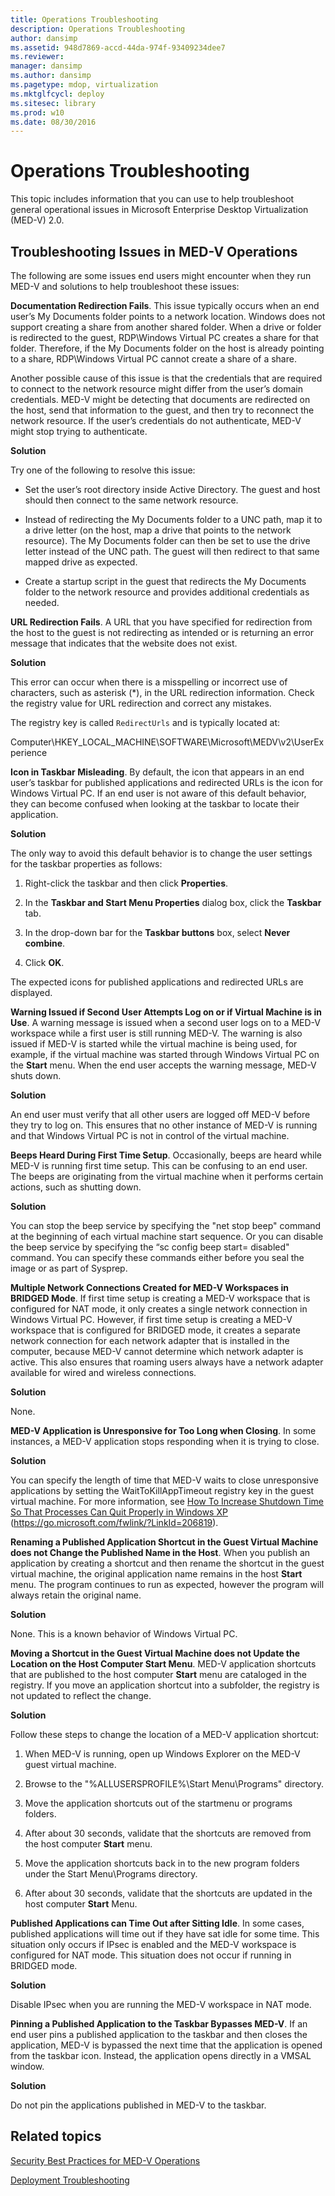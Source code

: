 ```yaml
---
title: Operations Troubleshooting
description: Operations Troubleshooting
author: dansimp
ms.assetid: 948d7869-accd-44da-974f-93409234dee7
ms.reviewer: 
manager: dansimp
ms.author: dansimp
ms.pagetype: mdop, virtualization
ms.mktglfcycl: deploy
ms.sitesec: library
ms.prod: w10
ms.date: 08/30/2016
---
```



# Operations Troubleshooting


This topic includes information that you can use to help troubleshoot general operational issues in Microsoft Enterprise Desktop Virtualization (MED-V) 2.0.

## Troubleshooting Issues in MED-V Operations


The following are some issues end users might encounter when they run MED-V and solutions to help troubleshoot these issues:

**Documentation Redirection Fails**. This issue typically occurs when an end user’s My Documents folder points to a network location. Windows does not support creating a share from another shared folder. When a drive or folder is redirected to the guest, RDP\\Windows Virtual PC creates a share for that folder. Therefore, if the My Documents folder on the host is already pointing to a share, RDP\\Windows Virtual PC cannot create a share of a share.

Another possible cause of this issue is that the credentials that are required to connect to the network resource might differ from the user’s domain credentials. MED-V might be detecting that documents are redirected on the host, send that information to the guest, and then try to reconnect the network resource. If the user’s credentials do not authenticate, MED-V might stop trying to authenticate.

**Solution**

Try one of the following to resolve this issue:

-   Set the user’s root directory inside Active Directory. The guest and host should then connect to the same network resource.

-   Instead of redirecting the My Documents folder to a UNC path, map it to a drive letter (on the host, map a drive that points to the network resource). The My Documents folder can then be set to use the drive letter instead of the UNC path. The guest will then redirect to that same mapped drive as expected.

-   Create a startup script in the guest that redirects the My Documents folder to the network resource and provides additional credentials as needed.

**URL Redirection Fails**. A URL that you have specified for redirection from the host to the guest is not redirecting as intended or is returning an error message that indicates that the website does not exist.

**Solution**

This error can occur when there is a misspelling or incorrect use of characters, such as asterisk (\*), in the URL redirection information. Check the registry value for URL redirection and correct any mistakes.

The registry key is called `RedirectUrls` and is typically located at:

Computer\\HKEY\_LOCAL\_MACHINE\\SOFTWARE\\Microsoft\\MEDV\\v2\\UserExperience

**Icon in Taskbar Misleading**. By default, the icon that appears in an end user’s taskbar for published applications and redirected URLs is the icon for Windows Virtual PC. If an end user is not aware of this default behavior, they can become confused when looking at the taskbar to locate their application.

**Solution**

The only way to avoid this default behavior is to change the user settings for the taskbar properties as follows:

1.  Right-click the taskbar and then click **Properties**.

2.  In the **Taskbar and Start Menu Properties** dialog box, click the **Taskbar** tab.

3.  In the drop-down bar for the **Taskbar buttons** box, select **Never combine**.

4.  Click **OK**.

The expected icons for published applications and redirected URLs are displayed.

**Warning Issued if Second User Attempts Log on or if Virtual Machine is in Use**. A warning message is issued when a second user logs on to a MED-V workspace while a first user is still running MED-V. The warning is also issued if MED-V is started while the virtual machine is being used, for example, if the virtual machine was started through Windows Virtual PC on the **Start** menu. When the end user accepts the warning message, MED-V shuts down.

**Solution**

An end user must verify that all other users are logged off MED-V before they try to log on. This ensures that no other instance of MED-V is running and that Windows Virtual PC is not in control of the virtual machine.

**Beeps Heard During First Time Setup**. Occasionally, beeps are heard while MED-V is running first time setup. This can be confusing to an end user. The beeps are originating from the virtual machine when it performs certain actions, such as shutting down.

**Solution**

You can stop the beep service by specifying the "net stop beep" command at the beginning of each virtual machine start sequence. Or you can disable the beep service by specifying the “sc config beep start= disabled" command. You can specify these commands either before you seal the image or as part of Sysprep.

**Multiple Network Connections Created for MED-V Workspaces in BRIDGED Mode**. If first time setup is creating a MED-V workspace that is configured for NAT mode, it only creates a single network connection in Windows Virtual PC. However, if first time setup is creating a MED-V workspace that is configured for BRIDGED mode, it creates a separate network connection for each network adapter that is installed in the computer, because MED-V cannot determine which network adapter is active. This also ensures that roaming users always have a network adapter available for wired and wireless connections.

**Solution**

None.

**MED-V Application is Unresponsive for Too Long when Closing**. In some instances, a MED-V application stops responding when it is trying to close.

**Solution**

You can specify the length of time that MED-V waits to close unresponsive applications by setting the WaitToKillAppTimeout registry key in the guest virtual machine. For more information, see [How To Increase Shutdown Time So That Processes Can Quit Properly in Windows XP](https://go.microsoft.com/fwlink/?LinkId=206819) (https://go.microsoft.com/fwlink/?LinkId=206819).

**Renaming a Published Application Shortcut in the Guest Virtual Machine does not Change the Published Name in the Host**. When you publish an application by creating a shortcut and then rename the shortcut in the guest virtual machine, the original application name remains in the host **Start** menu. The program continues to run as expected, however the program will always retain the original name.

**Solution**

None. This is a known behavior of Windows Virtual PC.

**Moving a Shortcut in the Guest Virtual Machine does not Update the Location on the Host Computer Start Menu**. MED-V application shortcuts that are published to the host computer **Start** menu are cataloged in the registry. If you move an application shortcut into a subfolder, the registry is not updated to reflect the change.

**Solution**

Follow these steps to change the location of a MED-V application shortcut:

1.  When MED-V is running, open up Windows Explorer on the MED-V guest virtual machine.

2.  Browse to the "%ALLUSERSPROFILE%\\Start Menu\\Programs" directory.

3.  Move the application shortcuts out of the startmenu or programs folders.

4.  After about 30 seconds, validate that the shortcuts are removed from the host computer **Start** menu.

5.  Move the application shortcuts back in to the new program folders under the Start Menu\\Programs directory.

6.  After about 30 seconds, validate that the shortcuts are updated in the host computer **Start** Menu.

**Published Applications can Time Out after Sitting Idle**. In some cases, published applications will time out if they have sat idle for some time. This situation only occurs if IPsec is enabled and the MED-V workspace is configured for NAT mode. This situation does not occur if running in BRIDGED mode.

**Solution**

Disable IPsec when you are running the MED-V workspace in NAT mode.

**Pinning a Published Application to the Taskbar Bypasses MED-V**. If an end user pins a published application to the taskbar and then closes the application, MED-V is bypassed the next time that the application is opened from the taskbar icon. Instead, the application opens directly in a VMSAL window.

**Solution**

Do not pin the applications published in MED-V to the taskbar.

## Related topics


[Security Best Practices for MED-V Operations](security-best-practices-for-med-v-operations.md)

[Deployment Troubleshooting](deployment-troubleshooting.md)

 

 





